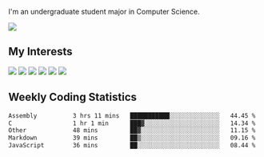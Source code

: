 I'm an undergraduate student major in Computer Science.

![](https://github-readme-stats.vercel.app/api?username=littzhch&theme=radical)

## My Interests

![](https://img.shields.io/badge/Python-3776AB?style=flat&labelColor=FFD43B&logoColor=3776AB&logo=python)
![](https://img.shields.io/badge/C-00599C?style=flat&labelColor=01427d&logoColor=6295cb&logo=c)
![](https://img.shields.io/badge/Rust-ffffff?style=flat&labelColor=ffffff&logoColor=000000&logo=rust)
![](https://img.shields.io/badge/LaTeX-008080?style=flat&labelColor=eeece5&logoColor=008080&logo=latex)
![](https://img.shields.io/badge/OpenGL-5487b2?style=flat&labelColor=ffffff&logoColor=5487b2&logo=opengl)
![](https://img.shields.io/badge/archlinux-1793d1?style=flat&labelColor=333333&logoColor=1793d1&logo=archlinux)

## Weekly Coding Statistics
<!--START_SECTION:waka-->

```txt
Assembly          3 hrs 11 mins   ███████████░░░░░░░░░░░░░░   44.45 %
C                 1 hr 1 min      ███▓░░░░░░░░░░░░░░░░░░░░░   14.34 %
Other             48 mins         ██▓░░░░░░░░░░░░░░░░░░░░░░   11.15 %
Markdown          39 mins         ██▒░░░░░░░░░░░░░░░░░░░░░░   09.16 %
JavaScript        36 mins         ██░░░░░░░░░░░░░░░░░░░░░░░   08.44 %
```

<!--END_SECTION:waka-->
